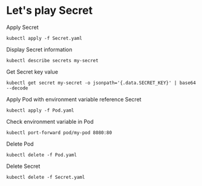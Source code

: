 # Let's play Secret

Apply Secret
```
kubectl apply -f Secret.yaml
```

Display Secret information
```
kubectl describe secrets my-secret
```

Get Secret key value
```
kubectl get secret my-secret -o jsonpath='{.data.SECRET_KEY}' | base64 --decode
```

Apply Pod with environment variable reference Secret
```
kubectl apply -f Pod.yaml
```

Check environment variable in Pod
```
kubectl port-forward pod/my-pod 8080:80
```

Delete Pod
```
kubectl delete -f Pod.yaml
```

Delete Secret
```
kubectl delete -f Secret.yaml
```